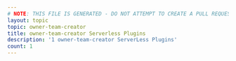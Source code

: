 ```yaml
---
# NOTE: THIS FILE IS GENERATED - DO NOT ATTEMPT TO CREATE A PULL REQUEST TO UPDATE THE DATA. 
layout: topic
topic: owner-team-creator
title: owner-team-creator Serverless Plugins
description: '1 owner-team-creator ServerLess Plugins'
count: 1
---
```


